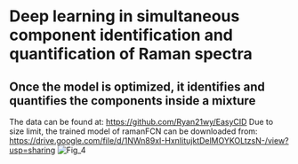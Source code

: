 # Deep learning in simultaneous component identification and quantification of Raman spectra 
## Once the model is optimized, it identifies and quantifies the components inside a mixture
The data can be found at: https://github.com/Ryan21wy/EasyCID
Due to size limit, the trained model of ramanFCN can be downloaded from: https://drive.google.com/file/d/1NWn89xI-HxnIitujktDelMOYKOLtzsN-/view?usp=sharing
![Fig_4](https://github.com/ZJiangsan/RamanSpectrumDecompositionFromRaw/assets/56995152/e40eb228-373a-40b1-ad6f-46a4513e0a18)
